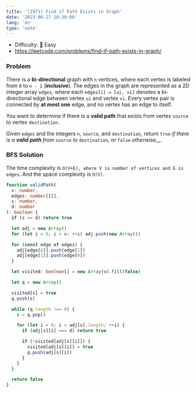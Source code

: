 ```yaml
---
title: '(1971) Find if Path Exists in Graph'
date: '2023-08-27 18:30:00'
lang: 'en'
type: 'note'
---
```


- Difficulty: 🍰 Easy
- https://leetcode.com/problems/find-if-path-exists-in-graph/

### Problem

There is a **bi-directional** graph with `n` vertices, where each vertex is labeled from `0` to `n - 1` (**inclusive**). The edges in the graph are represented as a 2D integer array `edges`, where each `edges[i] = [ui, vi]` denotes a bi-directional edge between vertex `ui` and vertex `vi`. Every vertex pair is connected by **at most one** edge, and no vertex has an edge to itself.

You want to determine if there is a **valid path** that exists from vertex `source` to vertex `destination`.

Given `edges` and the integers `n`, `source`, and `destination`, return `true` _if there is a **valid path** from_ `source` _to_ `destination`_, or_ `false` _otherwise\_\_._

### BFS Solution

The time complexity is `O(V+E), where V is number of vertices and E is edges`. And the space complexity is `O(V)`.

```ts
function validPath(
  v: number,
  edges: number[][],
  s: number,
  d: number
): boolean {
  if (s == d) return true

  let adj = new Array()
  for (let i = 0; i < v; ++i) adj.push(new Array())

  for (const edge of edges) {
    adj[edge[0]].push(edge[1])
    adj[edge[1]].push(edge[0])
  }

  let visited: boolean[] = new Array(v).fill(false)

  let q = new Array()

  visited[s] = true
  q.push(s)

  while (q.length !== 0) {
    s = q.pop()

    for (let i = 0; i < adj[s].length; ++i) {
      if (adj[s][i] === d) return true

      if (!visited[adj[s][i]]) {
        visited[adj[s][i]] = true
        q.push(adj[s][i])
      }
    }
  }

  return false
}
```

